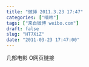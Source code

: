 ```yaml
---
title: "微博 2011.3.23 17:47"
categories: ["嘀咕"]
tags: ["来自微博 weibo.com"]
draft: false
slug: "HT7XiZ"
date: "2011-03-23 17:47:00"
---
```


<p>几部电影 O网页链接 ​​​​</p>
